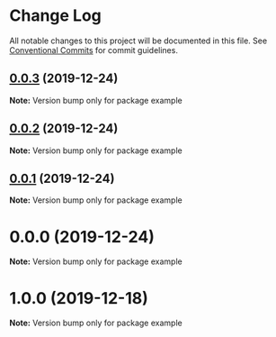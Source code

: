 # Change Log

All notable changes to this project will be documented in this file.
See [Conventional Commits](https://conventionalcommits.org) for commit guidelines.

## [0.0.3](https://gitlab.com/baretheme/theme/compare/v0.0.2...v0.0.3) (2019-12-24)

**Note:** Version bump only for package example





## [0.0.2](https://gitlab.com/baretheme/theme/compare/v0.0.1...v0.0.2) (2019-12-24)

**Note:** Version bump only for package example





## [0.0.1](https://gitlab.com/baretheme/theme/compare/v0.0.0...v0.0.1) (2019-12-24)

**Note:** Version bump only for package example





# 0.0.0 (2019-12-24)

**Note:** Version bump only for package example





# 1.0.0 (2019-12-18)

**Note:** Version bump only for package example
